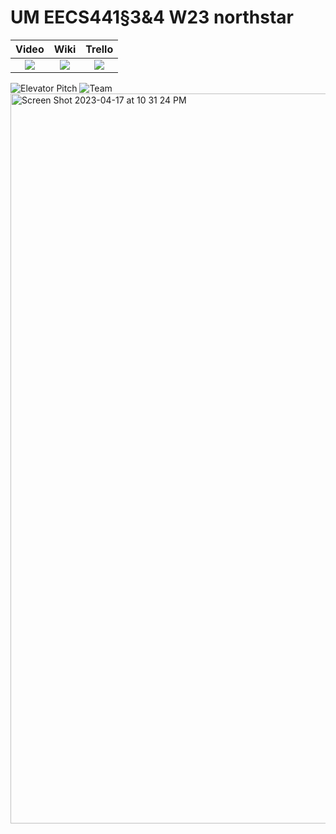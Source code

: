 # UM EECS441§3&4 W23 northstar

| Video  |  Wiki |  Trello  |
|:-----:|:-----:|:--------:|
|[<img src="https://eecs441.eecs.umich.edu/img/admin/video.png">][video_page]|[<img src="https://eecs441.eecs.umich.edu/img/admin/wiki.png">][wiki_page]|[<img src="https://eecs441.eecs.umich.edu/img/admin/trello.png">][agile_page]|

![Elevator Pitch](https://user-images.githubusercontent.com/58456051/133131373-e909da64-93cb-449f-b9f0-3a58dcb1b9db.png) <!-- MUST be placed in user-images.githubusercontent.com -->
![Team](/assets/team.png)
<img width="1168" alt="Screen Shot 2023-04-17 at 10 31 24 PM" src="https://user-images.githubusercontent.com/55774378/232655174-6acd50f1-f8ac-477e-a6b5-49d1451193a2.png">

[video_page]: https://youtu.be/teEwnjN3fM8
[wiki_page]: https://github.com/ddong19/northstar/wiki
[agile_page]: https://trello.com/b/VNERb6Ln/441northstar
